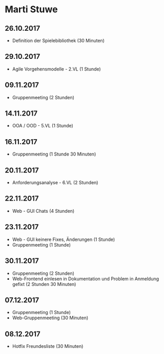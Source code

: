 # Marti Stuwe
## 26.10.2017
* Definition der Spielebibliothek (30 Minuten)
## 29.10.2017
* Agile Vorgehensmodelle - 2.VL (1 Stunde)
## 09.11.2017
* Gruppenmeeting (2 Stunden)
## 14.11.2017
* OOA / OOD - 5.VL (1 Stunde)
## 16.11.2017
* Gruppenmeeting (1 Stunde 30 Minuten)
## 20.11.2017
* Anforderungsanalyse - 6.VL (2 Stunden)
## 22.11.2017
* Web - GUI Chats (4 Stunden)
## 23.11.2017
* Web - GUI keinere Fixes, Änderungen (1 Stunde)
* Gruppenmeeting (1 Stunde)
## 30.11.2017
* Gruppenmeeting (2 Stunden)
* Web-Frontend einlesen in Dokumentation und Problem in Anmeldung gefixt (2 Stunden 30 Minuten)
## 07.12.2017
* Gruppenmeeting (1 Stunde)
* Web-Gruppenmeeting (30 Minuten)
## 08.12.2017
* Hotfix Freundesliste (30 Minuten)
